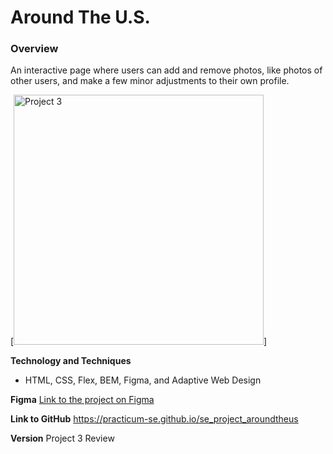 # Around The U.S.

### Overview  
An interactive page where users can add and remove photos, like photos of other users, and make a few minor adjustments to their own profile. 

[<img alt="Project 3" width="400px" src="https://practicum-content.s3.us-west-1.amazonaws.com/resources/moved_project-3-desktop-mobile_1651235950.png" />]

**Technology and Techniques**

* HTML, CSS, Flex, BEM, Figma, and Adaptive Web Design

**Figma**
[Link to the project on Figma](https://www.figma.com/file/ii4xxsJ0ghevUOcssTlHZv/Sprint-3%3A-Around-the-US?node-id=0%3A1)  

**Link to GitHub**
https://practicum-se.github.io/se_project_aroundtheus

**Version**
Project 3 Review
